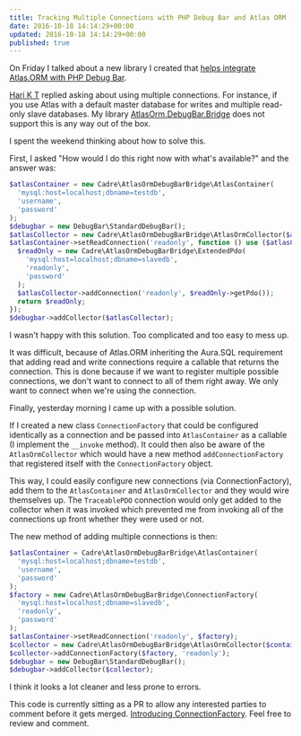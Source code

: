 ```yaml
---
title: Tracking Multiple Connections with PHP Debug Bar and Atlas ORM
date: 2016-10-18 14:14:29+00:00
updated: 2016-10-18 14:14:29+00:00
published: true
---
```


On Friday I talked about a new library I created that [helps integrate Atlas.ORM with PHP Debug Bar](/collecting-data-from-atlas-orm-with-php-debug-bar/).

[Hari K T](https://twitter.com/harikt) replied asking about using multiple connections. For instance, if you use Atlas with a default master database for writes and multiple read-only slave databases. My library [AtlasOrm.DebugBar.Bridge](https://github.com/cadrephp/AtlasOrm.DebugBar.Bridge) does not support this is any way out of the box.

I spent the weekend thinking about how to solve this.

First, I asked "How would I do this right now with what's available?" and the answer was:

```php
$atlasContainer = new Cadre\AtlasOrmDebugBarBridge\AtlasContainer(
  'mysql:host=localhost;dbname=testdb',
  'username',
  'password'
);
$debugbar = new DebugBar\StandardDebugBar();
$atlasCollector = new Cadre\AtlasOrmDebugBarBridge\AtlasOrmCollector($atlasContainer);
$atlasContainer->setReadConnection('readonly', function () use ($atlasCollector) {
  $readOnly = new Cadre\AtlasOrmDebugBarBridge\ExtendedPdo(
    'mysql:host=localhost;dbname=slavedb',
    'readonly',
    'password'
  );
  $atlasCollector->addConnection('readonly', $readOnly->getPdo());
  return $readOnly;
});
$debugbar->addCollector($atlasCollector);
```

I wasn't happy with this solution. Too complicated and too easy to mess up.

It was difficult, because of Atlas.ORM inheriting the Aura.SQL requirement that adding read and write connections require a callable that returns the connection. This is done because if we want to register multiple possible connections, we don't want to connect to all of them right away. We only want to connect when we're using the connection.

Finally, yesterday morning I came up with a possible solution.

If I created a new class `ConnectionFactory` that could be configured identically as a connection and be passed into `AtlasContainer` as a callable (I implement the `__invoke` method). It could then also be aware of the `AtlasOrmCollector` which would have a new method `addConnectionFactory` that registered itself with the `ConnectionFactory` object.

This way, I could easily configure new connections (via ConnectionFactory), add them to the `AtlasContainer` and `AtlasOrmCollector` and they would wire themselves up. The `TraceablePDO` connection would only get added to the collector when it was invoked which prevented me from invoking all of the connections up front whether they were used or not.

The new method of adding multiple connections is then:

```php
$atlasContainer = Cadre\AtlasOrmDebugBarBridge\AtlasContainer(
  'mysql:host=localhost;dbname=testdb',
  'username',
  'password'
);
$factory = new Cadre\AtlasOrmDebugBarBridge\ConnectionFactory(
  'mysql:host=localhost;dbname=slavedb',
  'readonly',
  'password'
);
$atlasContainer->setReadConnection('readonly', $factory);
$collector = new Cadre\AtlasOrmDebugBarBridge\AtlasOrmCollector($container);
$collector->addConnectionFactory($factory, 'readonly');
$debugbar = new DebugBar\StandardDebugBar();
$debugbar->addCollector($collector);
```

I think it looks a lot cleaner and less prone to errors.

This code is currently sitting as a PR to allow any interested parties to comment before it gets merged. [Introducing ConnectionFactory](https://github.com/cadrephp/AtlasOrm.DebugBar.Bridge/pull/2). Feel free to review and comment.

